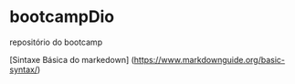 # bootcampDio
repositório do bootcamp

[Sintaxe Básica do markedown] 
(https://www.markdownguide.org/basic-syntax/) 
